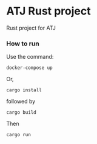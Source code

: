 # ATJ Rust project

Rust project for ATJ

### How to run

Use the command:

```
docker-compose up
```

Or,

```
cargo install
```

followed by
```
cargo build
```
Then

```
cargo run
```
